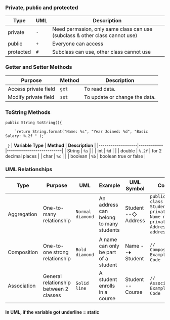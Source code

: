 ### Private, public  and protected

| **Type**           | **UML**     | **Description**                       |
|------------------------|----------------|---------------------------------------|
| private   | `-`          |   Need permssion, only same class can use (subclass & other class cannot use)     |
| public   | `+`          |    Everyone can access |
| protected | `#`         |  Subclass can use, other class cannot use |


### Getter and Setter Methods

| **Purpose**           | **Method**     | **Description**                       |
|------------------------|----------------|---------------------------------------|
| Access private field   | `get`          | To read data.        |
| Modify private field   | `set`          | To update or change the data.    |

### ToString Methods
`public String toString(){`

    	`return String.format("Name: %s", "Year Joined: %d", "Basic Salary: %.2f " );`
     
   ` }`
| **Variable Type**  | **Method**  | **Description**            |
|-------------------|------------|---------------------------|
| String           | `%s`        |                           |
| int              | `%d`        |                           |
| double           | `%.2f`      | for 2 decimal places      |
| char            | `%c`        |                           |
| boolean         | `%b`        | boolean true or false     |


### UML Relationships

| **Type**      | **Purpose**                          | **UML**        | **Example**                                   | **UML Symbol** | **Code** |
|--------------|------------------------------------|---------------|---------------------------------------------|------------------|------------|
| Aggregation  | One-to-many relationship         | `Normal diamond`  | An address can belong to many students  | Student --◇ Address | `public class Student { private Name name; private Address address; }` |
| Composition  | One-to-one strong relationship    | `Bold diamond`  | A name can only be part of a student   | Name --♦ Student  | `// Composition Example Code` |
| Association  | General relationship between 2 classes | `Solid line`  | A student enrolls in a course              | Student -- Course | `// Association Example Code` |

#### In UML, if the variable got underline = static
